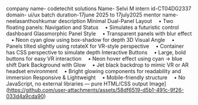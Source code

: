 company name- codetechit solutions 
Name- Selvi M 
intern id-CT04DG2337 
domain- ui/ux batch duration-17june 2025 to 17july2025 
mentor name- neelasanthoshkumar 
description
Minimal Dual-Panel Layout
 • Two floating panels: Navigation and Status
 • Simulates a futuristic control dashboard
Glassmorphic Panel Style
 • Transparent panels with blur effect
 • Neon cyan glow using box-shadow for depth
3D Visual Angle
 • Panels tilted slightly using rotateX for VR-style perspective
 • Container has CSS perspective to simulate depth
Interactive Buttons
 • Large, bold buttons for easy VR interaction
 • Neon hover effect using cyan → blue shift
Dark Background with Glow
 • Jet black backdrop to mimic VR or AR headset environment
 • Bright glowing components for readability and immersion
Responsive & Lightweight
 • Mobile-friendly structure
 • No JavaScript, no external libraries — pure HTML/CSS
 output
 Image](https://github.com/user-attachments/assets/58df6519-d5b1-491c-9f26-033d4a9cda90)
